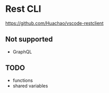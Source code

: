 # Rest CLI

https://github.com/Huachao/vscode-restclient

## Not supported

- GraphQL

## TODO

- functions
- shared variables
